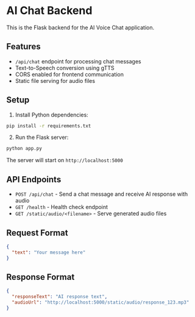 # AI Chat Backend

This is the Flask backend for the AI Voice Chat application.

## Features

- `/api/chat` endpoint for processing chat messages
- Text-to-Speech conversion using gTTS
- CORS enabled for frontend communication
- Static file serving for audio files

## Setup

1. Install Python dependencies:
```bash
pip install -r requirements.txt
```

2. Run the Flask server:
```bash
python app.py
```

The server will start on `http://localhost:5000`

## API Endpoints

- `POST /api/chat` - Send a chat message and receive AI response with audio
- `GET /health` - Health check endpoint
- `GET /static/audio/<filename>` - Serve generated audio files

## Request Format

```json
{
  "text": "Your message here"
}
```

## Response Format

```json
{
  "responseText": "AI response text",
  "audioUrl": "http://localhost:5000/static/audio/response_123.mp3"
}
```
